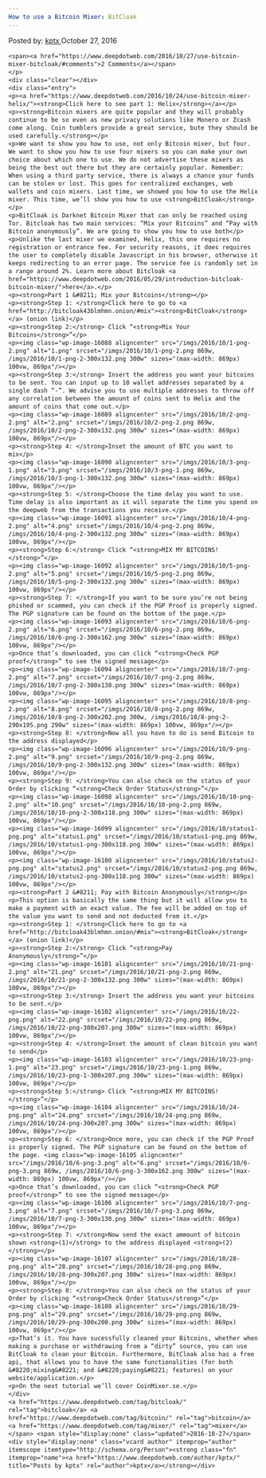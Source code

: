 ```yaml
---
How to use a Bitcoin Mixer: BitCloak
---
```

<article class="post-listing post-16087 post type-post status-publish format-standard has-post-thumbnail hentry  tag-bitcloak tag-bitcoin tag-mixer">
    <div class="post-inner">
        <span>Posted by: <a href="https://www.deepdotweb.com/author/kptx/" title="">kptx </a></span>
    <span>October 27, 2016</span>
    
    <span><a href="https://www.deepdotweb.com/2016/10/27/use-bitcoin-mixer-bitcloak/#comments">2 Comments</a></span>
    </p>
    <div class="clear"></div>
    <div class="entry">
    <p><a href="https://www.deepdotweb.com/2016/10/24/use-bitcoin-mixer-helix/"><strong>Click here to see part 1: Helix</strong></a></p>
    <p><strong>Bitcoin mixers are quite popular and they will probably continue to be so even as new privacy solutions like Monero or Zcash come along. Coin tumblers provide a great service, bute they should be used carefully.</strong></p>
    <p>We want to show you how to use, not only Bitcoin mixer, but four. We want to show you how to use four mixers so you can make your own choice about which one to use. We do not advertise these mixers as being the best out there but they are certainly popular. Remember: When using a third party service, there is always a chance your funds can be stolen or lost. This goes for centralized exchanges, web wallets and coin mixers. Last time, we showed you how to use the Helix mixer. This time, we’ll show you how to use <strong>BitCloak</strong></p>
    <p>BitCloak is Darknet Bitcoin Mixer that can only be reached using Tor. Bitcloak has two main services: “Mix your Bitcoins” and “Pay with Bitcoin anonymously”. We are going to show you how to use both</p>
    <p>Unlike the last mixer we examined, Helix, this one requires no registration or entrance fee. For security reasons, it does requires the user to completely disable Javascript in his browser, otherwise it keeps redirecting to an error page. The service fee is randomly set in a range around 2%. Learn more about Bitcloak <a href="https://www.deepdotweb.com/2016/05/29/introduction-bitcloak-bitcoin-mixer/">here</a>.</p>
    <p><strong>Part 1 &#8211; Mix your Bitcoins</strong></p>
    <p><strong>Step 1: </strong>Click here to go to <a href="http://bitcloak43blmhmn.onion/#mix"><strong>BitCloak</strong></a> (onion link)</p>
    <p><strong>Step 2:</strong> Click “<strong>Mix Your Bitcoins</strong>”</p>
    <p><img class="wp-image-16088 aligncenter" src="/imgs/2016/10/1-png-2.png" alt="1.png" srcset="/imgs/2016/10/1-png-2.png 869w, /imgs/2016/10/1-png-2-300x132.png 300w" sizes="(max-width: 869px) 100vw, 869px"/></p>
    <p><strong>Step 3:</strong> Insert the address you want your bitcoins to be sent. You can input up to 10 wallet addresses separated by a single dash “-”. We advise you to use multiple addresses to throw off any correlation between the amount of coins sent to Helix and the amount of coins that come out.</p>
    <p><img class="wp-image-16089 aligncenter" src="/imgs/2016/10/2-png-2.png" alt="2.png" srcset="/imgs/2016/10/2-png-2.png 869w, /imgs/2016/10/2-png-2-300x132.png 300w" sizes="(max-width: 869px) 100vw, 869px"/></p>
    <p><strong>Step 4: </strong>Inset the amount of BTC you want to mix</p>
    <p><img class="wp-image-16090 aligncenter" src="/imgs/2016/10/3-png-1.png" alt="3.png" srcset="/imgs/2016/10/3-png-1.png 869w, /imgs/2016/10/3-png-1-300x132.png 300w" sizes="(max-width: 869px) 100vw, 869px"/></p>
    <p><strong>Step 5: </strong>Choose the time delay you want to use. Time delay is also important as it will separate the time you spend on the deepweb from the transactions you receive.</p>
    <p><img class="wp-image-16091 aligncenter" src="/imgs/2016/10/4-png-2.png" alt="4.png" srcset="/imgs/2016/10/4-png-2.png 869w, /imgs/2016/10/4-png-2-300x132.png 300w" sizes="(max-width: 869px) 100vw, 869px"/></p>
    <p><strong>Step 6:</strong> Click “<strong>MIX MY BITCOINS!</strong>”</p>
    <p><img class="wp-image-16092 aligncenter" src="/imgs/2016/10/5-png-2.png" alt="5.png" srcset="/imgs/2016/10/5-png-2.png 869w, /imgs/2016/10/5-png-2-300x132.png 300w" sizes="(max-width: 869px) 100vw, 869px"/></p>
    <p><strong>Step 7: </strong>If you want to be sure you’re not being phished or scammed, you can check if the PGP Proof is properly signed. The PGP signature can be found on the bottom of the page.</p>
    <p><img class="wp-image-16093 aligncenter" src="/imgs/2016/10/6-png-2.png" alt="6.png" srcset="/imgs/2016/10/6-png-2.png 869w, /imgs/2016/10/6-png-2-300x162.png 300w" sizes="(max-width: 869px) 100vw, 869px"/></p>
    <p>Once that’s downloaded, you can click “<strong>Check PGP proof</strong>” to see the signed message</p>
    <p><img class="wp-image-16094 aligncenter" src="/imgs/2016/10/7-png-2.png" alt="7.png" srcset="/imgs/2016/10/7-png-2.png 869w, /imgs/2016/10/7-png-2-300x130.png 300w" sizes="(max-width: 869px) 100vw, 869px"/></p>
    <p><img class="wp-image-16095 aligncenter" src="/imgs/2016/10/8-png-2.png" alt="8.png" srcset="/imgs/2016/10/8-png-2.png 869w, /imgs/2016/10/8-png-2-300x202.png 300w, /imgs/2016/10/8-png-2-290x195.png 290w" sizes="(max-width: 869px) 100vw, 869px"/></p>
    <p><strong>Step 8: </strong>Now all you have to do is send Bitcoin to the address displayed</p>
    <p><img class="wp-image-16096 aligncenter" src="/imgs/2016/10/9-png-2.png" alt="9.png" srcset="/imgs/2016/10/9-png-2.png 869w, /imgs/2016/10/9-png-2-300x132.png 300w" sizes="(max-width: 869px) 100vw, 869px"/></p>
    <p><strong>Step 9: </strong>You can also check on the status of your Order by clicking “<strong>Check Order Status</strong>”</p>
    <p><img class="wp-image-16098 aligncenter" src="/imgs/2016/10/10-png-2.png" alt="10.png" srcset="/imgs/2016/10/10-png-2.png 869w, /imgs/2016/10/10-png-2-300x118.png 300w" sizes="(max-width: 869px) 100vw, 869px"/></p>
    <p><img class="wp-image-16099 aligncenter" src="/imgs/2016/10/status1-png.png" alt="status1.png" srcset="/imgs/2016/10/status1-png.png 869w, /imgs/2016/10/status1-png-300x118.png 300w" sizes="(max-width: 869px) 100vw, 869px"/></p>
    <p><img class="wp-image-16100 aligncenter" src="/imgs/2016/10/status2-png.png" alt="status2.png" srcset="/imgs/2016/10/status2-png.png 869w, /imgs/2016/10/status2-png-300x118.png 300w" sizes="(max-width: 869px) 100vw, 869px"/></p>
    <p><strong>Part 2 &#8211; Pay with Bitcoin Anonymously</strong></p>
    <p>This option is basically the same thing but it will allow you to make a payment with an exact value. The fee will be added on top of the value you want to send and not deducted from it.</p>
    <p><strong>Step 1: </strong>Click here to go to <a href="http://bitcloak43blmhmn.onion/#mix"><strong>BitCloak</strong></a> (onion link)</p>
    <p><strong>Step 2:</strong> Click “<strong>Pay Anonymously</strong>”</p>
    <p><img class="wp-image-16101 aligncenter" src="/imgs/2016/10/21-png-2.png" alt="21.png" srcset="/imgs/2016/10/21-png-2.png 869w, /imgs/2016/10/21-png-2-300x132.png 300w" sizes="(max-width: 869px) 100vw, 869px"/></p>
    <p><strong>Step 3:</strong> Insert the address you want your bitcoins to be sent.</p>
    <p><img class="wp-image-16102 aligncenter" src="/imgs/2016/10/22-png.png" alt="22.png" srcset="/imgs/2016/10/22-png.png 869w, /imgs/2016/10/22-png-300x207.png 300w" sizes="(max-width: 869px) 100vw, 869px"/></p>
    <p><strong>Step 4: </strong>Inset the amount of clean bitcoin you want to send</p>
    <p><img class="wp-image-16103 aligncenter" src="/imgs/2016/10/23-png-1.png" alt="23.png" srcset="/imgs/2016/10/23-png-1.png 869w, /imgs/2016/10/23-png-1-300x207.png 300w" sizes="(max-width: 869px) 100vw, 869px"/></p>
    <p><strong>Step 5:</strong> Click “<strong>MIX MY BITCOINS!</strong>”</p>
    <p><img class="wp-image-16104 aligncenter" src="/imgs/2016/10/24-png.png" alt="24.png" srcset="/imgs/2016/10/24-png.png 869w, /imgs/2016/10/24-png-300x207.png 300w" sizes="(max-width: 869px) 100vw, 869px"/></p>
    <p><strong>Step 6: </strong>Once more, you can check if the PGP Proof is properly signed. The PGP signature can be found on the bottom of the page. <img class="wp-image-16105 aligncenter" src="/imgs/2016/10/6-png-3.png" alt="6.png" srcset="/imgs/2016/10/6-png-3.png 869w, /imgs/2016/10/6-png-3-300x162.png 300w" sizes="(max-width: 869px) 100vw, 869px"/></p>
    <p>Once that’s downloaded, you can click “<strong>Check PGP proof</strong>” to see the signed message</p>
    <p><img class="wp-image-16106 aligncenter" src="/imgs/2016/10/7-png-3.png" alt="7.png" srcset="/imgs/2016/10/7-png-3.png 869w, /imgs/2016/10/7-png-3-300x130.png 300w" sizes="(max-width: 869px) 100vw, 869px"/></p>
    <p><strong>Step 7: </strong>Now send the exact ammount of bitcoin shown <strong>(1)</strong> to the address displayed <strong>(2)</strong></p>
    <p><img class="wp-image-16107 aligncenter" src="/imgs/2016/10/28-png.png" alt="28.png" srcset="/imgs/2016/10/28-png.png 869w, /imgs/2016/10/28-png-300x207.png 300w" sizes="(max-width: 869px) 100vw, 869px"/></p>
    <p><strong>Step 8: </strong>You can also check on the status of your Order by clicking “<strong>Check Order Status</strong>”</p>
    <p><img class="wp-image-16108 aligncenter" src="/imgs/2016/10/29-png.png" alt="29.png" srcset="/imgs/2016/10/29-png.png 869w, /imgs/2016/10/29-png-300x200.png 300w" sizes="(max-width: 869px) 100vw, 869px"/></p>
    <p>That’s it. You have sucessfully cleaned your Bitcoins, whether when making a purchase or withdrawing from a “dirty” source, you can use BitCloak to clean your Bitcoin. Furthermore, BitCloak also has a free api, that allows you to have the same functionalities (for both &#8220;mixing&#8221; and &#8220;paying&#8221; features) on your website/application.</p>
    <p>On the next tutorial we’ll cover CoinMixer.se.</p>
    </div>
    <a href="https://www.deepdotweb.com/tag/bitcloak/" rel="tag">bitcloak</a> <a href="https://www.deepdotweb.com/tag/bitcoin/" rel="tag">bitcoin</a> <a href="https://www.deepdotweb.com/tag/mixer/" rel="tag">mixer</a></span> <span style="display:none" class="updated">2016-10-27</span>
    <div style="display:none" class="vcard author" itemprop="author" itemscope itemtype="http://schema.org/Person"><strong class="fn" itemprop="name"><a href="https://www.deepdotweb.com/author/kptx/" title="Posts by kptx" rel="author">kptx</a></strong></div>
    
